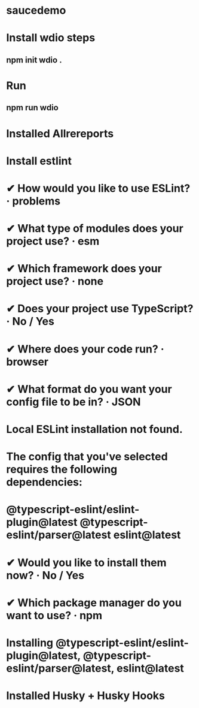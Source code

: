 # saucedemo
# Install wdio steps
## npm init wdio .

# Run
## npm run wdio

# Installed Allrereports

# Install estlint
# ✔ How would you like to use ESLint? · problems
# ✔ What type of modules does your project use? · esm
# ✔ Which framework does your project use? · none
# ✔ Does your project use TypeScript? · No / Yes
# ✔ Where does your code run? · browser
# ✔ What format do you want your config file to be in? · JSON
# Local ESLint installation not found.
# The config that you've selected requires the following dependencies:
# @typescript-eslint/eslint-plugin@latest @typescript-eslint/parser@latest eslint@latest
# ✔ Would you like to install them now? · No / Yes
# ✔ Which package manager do you want to use? · npm
# Installing @typescript-eslint/eslint-plugin@latest, @typescript-eslint/parser@latest, eslint@latest 

# Installed Husky + Husky Hooks